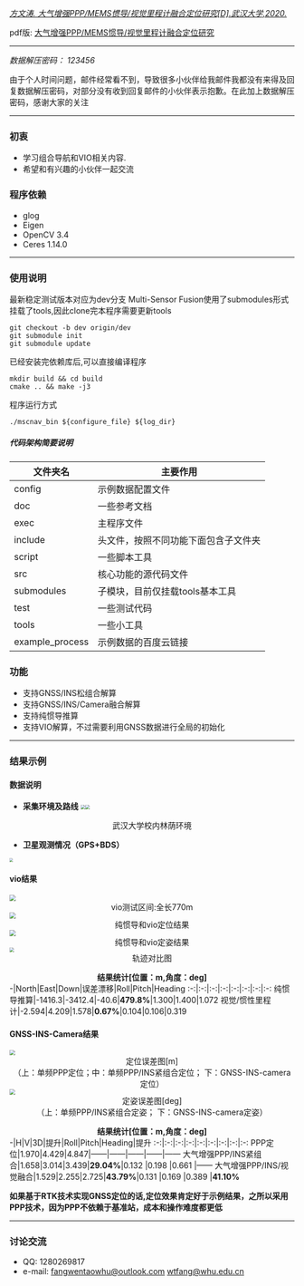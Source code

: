 [*方文涛. 大气增强PPP/MEMS惯导/视觉里程计融合定位研究[D].武汉大学,2020.*](https://kns.cnki.net/kcms/detail/detail.aspx?dbcode=CMFD&dbname=CMFD202101&filename=1020969883.nh&uniplatform=NZKPT&v=igHPPI4WEUpm5pnfstuIPr8IXrMwBy9c7iI_utCrWxRiygg7s3p2_Wv9svcczXyT)

pdf版: [大气增强PPP/MEMS惯导/视觉里程计融合定位研究](./doc/大气增强PPP-MEMS惯导-视觉里程计融合定位研究.pdf)

---
*数据解压密码： 123456*

由于个人时间问题，邮件经常看不到，导致很多小伙伴给我邮件我都没有来得及回复数据解压密码，对部分没有收到回复邮件的小伙伴表示抱歉。在此加上数据解压密码，感谢大家的关注

---
### 初衷
- 学习组合导航和VIO相关内容.
- 希望和有兴趣的小伙伴一起交流

### 程序依赖
- glog 
- Eigen
- OpenCV 3.4
- Ceres 1.14.0
---
### 使用说明
最新稳定测试版本对应为dev分支
Multi-Sensor Fusion使用了submodules形式挂载了tools,因此clone完本程序需要更新tools

```shell
git checkout -b dev origin/dev
git submodule init
git submodule update
```
已经安装完依赖库后,可以直接编译程序
```shell
mkdir build && cd build 
cmake .. && make -j3
```

程序运行方式
```shell
./mscnav_bin ${configure_file} ${log_dir}
```
##### 代码架构简要说明
 文件夹名 | 主要作用 
-|-
 config | 示例数据配置文件
 doc | 一些参考文档
exec | 主程序文件
include | 头文件，按照不同功能下面包含子文件夹
script | 一些脚本工具
src | 核心功能的源代码文件
submodules | 子模块，目前仅挂载tools基本工具
test | 一些测试代码
tools | 一些小工具
example_process | 示例数据的百度云链接

### 功能
- 支持GNSS/INS松组合解算
- 支持GNSS/INS/Camera融合解算
- 支持纯惯导推算
- 支持VIO解算，不过需要利用GNSS数据进行全局的初始化
----
### 结果示例
#### 数据说明
- **采集环境及路线**
<img src="./pic/3.jpg" style="zoom:50%"><img src="./pic/4.jpg" style="zoom:50%">
<center>武汉大学校内林荫环境</center>

- **卫星观测情况（GPS+BDS）**
<img src="./pic/6.jpg" style="zoom:40%">


#### vio结果
<img src="./pic/7.jpg" style="zoom:70%">
<center> vio测试区间:全长770m </center>

<img src="./pic/8.png" style="zoom:70%">
<center> 纯惯导和vio定位结果 </center>

<img src="./pic/9.png" style="zoom:70%">
<center> 纯惯导和vio定姿结果 </center>

<img src="./pic/10.jpg" style="zoom:50%">
<center> 轨迹对比图 </center>


**<center>结果统计[位置：m,角度：deg]</center>**
-|North|East|Down|误差漂移|Roll|Pitch|Heading
:-:|:-:|:-:|:-:|:-:|:-:|:-:|:-:
纯惯导推算|-1416.3|-3412.4|-40.6|**479.8%**|1.300|1.400|1.072
视觉/惯性里程计|-2.594|4.209|1.578|**0.67%**|0.104|0.106|0.319


#### GNSS-INS-Camera结果
<img src="./pic/11.jpg" style="zoom:60%">
<center> 定位误差图[m] </center>
<center> （上：单频PPP定位；中：单频PPP/INS紧组合定位； 下：GNSS-INS-camera定位） </center>

<img src="./pic/12.jpg" style="zoom:60%">
<center> 定姿误差图[deg] </center>
<center> （上：单频PPP/INS紧组合定姿； 下：GNSS-INS-camera定姿） </center>

**<center>结果统计[位置：m,角度：deg]</center>**
-|H|V|3D|提升|Roll|Pitch|Heading|提升
:-:|:-:|:-:|:-:|:-:|:-:|:-:|:-:|:-:
PPP定位|1.970|4.429|4.847|——|——|——|——|——
大气增强PPP/INS紧组合|1.658|3.014|3.439|**29.04%**|0.132 |0.198 |0.661 |——
大气增强PPP/INS/视觉融合|1.529|2.255|2.725|**43.79%**|0.131 |0.169 |0.389 |**41.10%**

**如果基于RTK技术实现GNSS定位的话,定位效果肯定好于示例结果，之所以采用PPP技术，因为PPP不依赖于基准站，成本和操作难度都更低**

---

### 讨论交流
- QQ: 1280269817
- e-mail: fangwentaowhu@outlook.com   wtfang@whu.edu.cn
